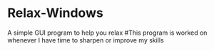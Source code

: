 # Relax-Windows
A simple GUI program to help you relax
#This program is worked on whenever I have time to sharpen or improve my skills
